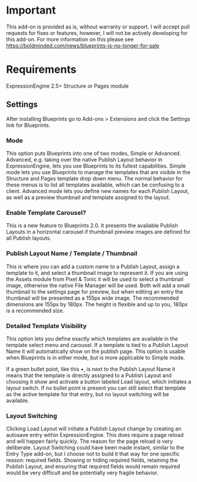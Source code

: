# Important
This add-on is provided as is, without warranty or support. I will accept pull requests for fixes or features, however, I will not be actively developing for this add-on. For more information on this please see https://boldminded.com/news/blueprints-is-no-longer-for-sale

# Requirements
ExpressionEngine 2.5+
Structure or Pages module

## Settings
After installing Blueprints go to Add-ons > Extensions and click the Settings link for Blueprints.

### Mode
This option puts Blueprints into one of two modes, Simple or Advanced. Advanced, e.g. taking over the native Publish Layout behavior in ExpressionEngine, lets you use Blueprints to its fullest capabilities. Simple mode lets you use Blueprints to manage the templates that are visible in the Structure and Pages template drop down menu. The normal behavior for these menus is to list all templates available, which can be confusing to a client. Advanced mode lets you define new names for each Publish Layout, as well as a preview thumbnail and template assigned to the layout.

### Enable Template Carousel?
This is a new feature to Blueprints 2.0. It presents the available Publish Layouts in a horizontal carousel if thumbnail preview images are defined for all Publish layouts.

### Publish Layout Name / Template / Thumbnail
This is where you can add a custom name to a Publish Layout, assign a template to it, and select a thumbnail image to represent it. If you are using the Assets module from Pixel & Tonic it will be used to select a thumbnail image, otherwise the native File Manager will be used. Both will add a small thumbnail to the settings page for preview, but when editing an entry the thumbnail will be presented as a 155px wide image. The recommended dimensions are 155px by 180px. The height is flexible and up to you, 180px is a recommended size.

### Detailed Template Visibility
This option lets you define exactly which templates are available in the template select menu and carousel. If a template is tied to a Publish Layout Name it will automatically show on the publish page. This option is usable when Blueprints is in either mode, but is more applicable to Simple mode.

If a green bullet point, like this •, is next to the Publish Layout Name it means that the template is directly assigned to a Publish Layout and choosing it show and activate a button labeled Load layout, which initiates a layout switch. If no bullet point is present you can still select that template as the active template for that entry, but no layout switching will be available.

### Layout Switching
Clicking Load Layout will initiate a Publish Layout change by creating an autosave entry within ExpressionEngine. This does require a page reload and will happen fairly quickly. The reason for the page reload is very deliberate. Layout Switching could have been made instant, similar to the Entry Type add-on, but I choose not to build it that way for one specific reason: required fields. Showing or hiding required fields, retaining the Publish Layout, and ensuring that required fields would remain required would be very difficult and be potentially very fragile behavior.

